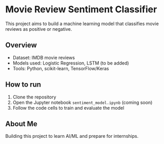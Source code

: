 # Movie Review Sentiment Classifier

This project aims to build a machine learning model that classifies movie reviews as positive or negative.

## Overview

- Dataset: IMDB movie reviews
- Models used: Logistic Regression, LSTM (to be added)
- Tools: Python, scikit-learn, TensorFlow/Keras

## How to run

1. Clone the repository  
2. Open the Jupyter notebook `sentiment_model.ipynb` (coming soon)  
3. Follow the code cells to train and evaluate the model  

## About Me

Building this project to learn AI/ML and prepare for internships.
